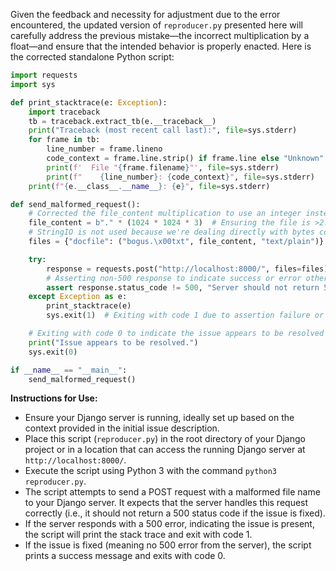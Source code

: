 Given the feedback and necessity for adjustment due to the error encountered, the updated version of `reproducer.py` presented here will carefully address the previous mistake—the incorrect multiplication by a float—and ensure that the intended behavior is properly enacted. Here is the corrected standalone Python script:

```python
import requests
import sys

def print_stacktrace(e: Exception):
    import traceback
    tb = traceback.extract_tb(e.__traceback__)
    print("Traceback (most recent call last):", file=sys.stderr)
    for frame in tb:
        line_number = frame.lineno
        code_context = frame.line.strip() if frame.line else "Unknown"
        print(f'  File "{frame.filename}"', file=sys.stderr)
        print(f"    {line_number}: {code_context}", file=sys.stderr)
    print(f"{e.__class__.__name__}: {e}", file=sys.stderr)

def send_malformed_request():
    # Corrected the file_content multiplication to use an integer instead of a float
    file_content = b"." * (1024 * 1024 * 3)  # Ensuring the file is >2.5M in size
    # StringIO is not used because we're dealing directly with bytes content
    files = {"docfile": ("bogus.\x00txt", file_content, "text/plain")}  # Injecting null byte into filename

    try:
        response = requests.post("http://localhost:8000/", files=files)
        # Asserting non-500 response to indicate success or error otherwise
        assert response.status_code != 500, "Server should not return 500 error."
    except Exception as e:
        print_stacktrace(e)
        sys.exit(1)  # Exiting with code 1 due to assertion failure or other Exception

    # Exiting with code 0 to indicate the issue appears to be resolved if no exception was raised
    print("Issue appears to be resolved.")
    sys.exit(0)

if __name__ == "__main__":
    send_malformed_request()
```

**Instructions for Use:**

- Ensure your Django server is running, ideally set up based on the context provided in the initial issue description.
- Place this script (`reproducer.py`) in the root directory of your Django project or in a location that can access the running Django server at `http://localhost:8000/`.
- Execute the script using Python 3 with the command `python3 reproducer.py`.
- The script attempts to send a POST request with a malformed file name to your Django server. It expects that the server handles this request correctly (i.e., it should not return a 500 status code if the issue is fixed).
- If the server responds with a 500 error, indicating the issue is present, the script will print the stack trace and exit with code 1.
- If the issue is fixed (meaning no 500 error from the server), the script prints a success message and exits with code 0.